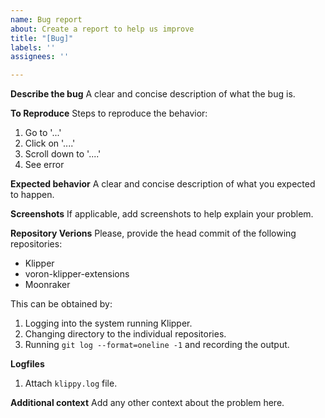 ```yaml
---
name: Bug report
about: Create a report to help us improve
title: "[Bug]"
labels: ''
assignees: ''

---
```


**Describe the bug**
A clear and concise description of what the bug is.

**To Reproduce**
Steps to reproduce the behavior:
1. Go to '...'
2. Click on '....'
3. Scroll down to '....'
4. See error

**Expected behavior**
A clear and concise description of what you expected to happen.

**Screenshots**
If applicable, add screenshots to help explain your problem.

**Repository Verions**
Please, provide the head commit of the following repositories:
- Klipper
- voron-klipper-extensions
- Moonraker

This can be obtained by:

1. Logging into the system running Klipper.
2. Changing directory to the individual repositories.
3. Running `git log --format=oneline -1` and recording the output.

**Logfiles**
1. Attach `klippy.log` file.

**Additional context**
Add any other context about the problem here.
